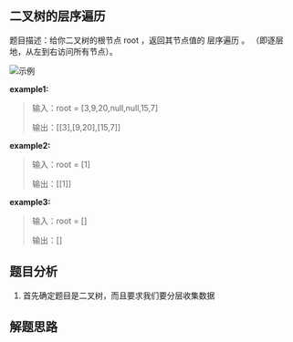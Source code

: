 ## 二叉树的层序遍历

题目描述：给你二叉树的根节点 root ，返回其节点值的 层序遍历 。 （即逐层地，从左到右访问所有节点）。

![示例](/二叉树层序遍历.png)

**example1:**

> 输入：root = [3,9,20,null,null,15,7]
>
> 输出：[[3],[9,20],[15,7]]

**example2:**

> 输入：root = [1]
>
> 输出：[[1]]

**example3:**

> 输入：root = []
>
> 输出：[]

## 题目分析

1. 首先确定题目是二叉树，而且要求我们要分层收集数据

## 解题思路